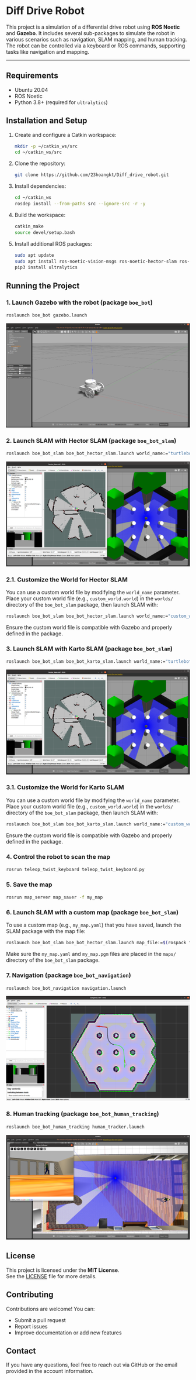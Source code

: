 # Diff Drive Robot

This project is a simulation of a differential drive robot using **ROS Noetic** and **Gazebo**. It includes several sub-packages to simulate the robot in various scenarios such as navigation, SLAM mapping, and human tracking. The robot can be controlled via a keyboard or ROS commands, supporting tasks like navigation and mapping.

---

## Requirements

- Ubuntu 20.04
- ROS Noetic
- Python 3.8+ (required for `ultralytics`)

## Installation and Setup

1. Create and configure a Catkin workspace:
   ```bash
   mkdir -p ~/catkin_ws/src
   cd ~/catkin_ws/src
   ```

2. Clone the repository:
   ```bash
   git clone https://github.com/23hoangkt/Diff_drive_robot.git
   ```

3. Install dependencies:
   ```bash
   cd ~/catkin_ws
   rosdep install --from-paths src --ignore-src -r -y
   ```

4. Build the workspace:
   ```bash
   catkin_make
   source devel/setup.bash
   ```

5. Install additional ROS packages:
   ```bash
   sudo apt update
   sudo apt install ros-noetic-vision-msgs ros-noetic-hector-slam ros-noetic-slam-karto
   pip3 install ultralytics
   ```

## Running the Project

### 1. Launch Gazebo with the robot (package `boe_bot`)

```bash
roslaunch boe_bot gazebo.launch
```

![Gazebo with robot](https://raw.githubusercontent.com/23hoangkt/Diff_drive_robot/main/result/robot.png)

### 2. Launch SLAM with Hector SLAM (package `boe_bot_slam`)

```bash
roslaunch boe_bot_slam boe_bot_hector_slam.launch world_name:="turtlebot3_world.world"
```

![SLAM](https://raw.githubusercontent.com/23hoangkt/Diff_drive_robot/main/result/slam.png)

### 2.1. Customize the World for Hector SLAM

You can use a custom world file by modifying the `world_name` parameter. Place your custom world file (e.g., `custom_world.world`) in the `worlds/` directory of the `boe_bot_slam` package, then launch SLAM with:

```bash
roslaunch boe_bot_slam boe_bot_hector_slam.launch world_name:="custom_world.world"
```

Ensure the custom world file is compatible with Gazebo and properly defined in the package.

### 3. Launch SLAM with Karto SLAM (package `boe_bot_slam`)

```bash
roslaunch boe_bot_slam boe_bot_karto_slam.launch world_name:="turtlebot3_world.world"
```

![SLAM](https://raw.githubusercontent.com/23hoangkt/Diff_drive_robot/main/result/slam.png)

### 3.1. Customize the World for Karto SLAM

You can use a custom world file by modifying the `world_name` parameter. Place your custom world file (e.g., `custom_world.world`) in the `worlds/` directory of the `boe_bot_slam` package, then launch SLAM with:

```bash
roslaunch boe_bot_slam boe_bot_karto_slam.launch world_name:="custom_world.world"
```

Ensure the custom world file is compatible with Gazebo and properly defined in the package.

### 4. Control the robot to scan the map

```bash
rosrun teleop_twist_keyboard teleop_twist_keyboard.py
```

### 5. Save the map

```bash
rosrun map_server map_saver -f my_map
```

### 6. Launch SLAM with a custom map (package `boe_bot_slam`)

To use a custom map (e.g., `my_map.yaml`) that you have saved, launch the SLAM package with the map file:

```bash
roslaunch boe_bot_slam boe_bot_hector_slam.launch map_file:=$(rospack find boe_bot_slam)/maps/my_map.yaml
```

Make sure the `my_map.yaml` and `my_map.pgm` files are placed in the `maps/` directory of the `boe_bot_slam` package.

### 7. Navigation (package `boe_bot_navigation`)

```bash
roslaunch boe_bot_navigation navigation.launch
```

![Navigation](https://raw.githubusercontent.com/23hoangkt/Diff_drive_robot/main/result/navigation.png)

### 8. Human tracking (package `boe_bot_human_tracking`)

```bash
roslaunch boe_bot_human_tracking human_tracker.launch
```

![Human tracking](https://raw.githubusercontent.com/23hoangkt/Diff_drive_robot/main/result/huma_follow.png)

## License

This project is licensed under the **MIT License**.  
See the [LICENSE](LICENSE) file for more details.

## Contributing

Contributions are welcome! You can:

- Submit a pull request
- Report issues
- Improve documentation or add new features

## Contact

If you have any questions, feel free to reach out via GitHub or the email provided in the account information.

